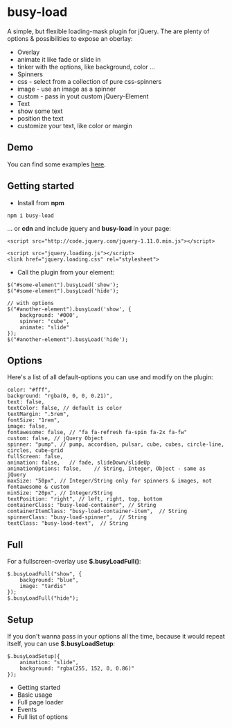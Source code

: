 # busy-load

A simple, but flexible loading-mask plugin for jQuery. The are plenty of options & possibilities to expose an oberlay:

* Overlay
 * animate it like fade or slide in
 * tinker with the options, like background, color ...  
* Spinners
 * css - select from a collection of pure css-spinners
 * image - use an image as a spinner
 * custom - pass in yout custom jQuery-Element
* Text
 * show some text 
 * position the text
 * customize your text, like color or margin 

## Demo

You can find some examples [here](https://piccard21.github.io/busy-load/).

## Getting started

* Install from **npm** 
 
```
npm i busy-load
```

... or **cdn** and include jquery and **busy-load** in your page:

```
<script src="http://code.jquery.com/jquery-1.11.0.min.js"></script>

<script src="jquery.loading.js"></script>
<link href="jquery.loading.css" rel="stylesheet">
```

* Call the plugin from your element:

```
$("#some-element").busyLoad('show');
$("#some-element").busyLoad('hide');	

// with options
$("#another-element").busyLoad('show', {
	background: '#000',
	spinner: "cube",
	animate: "slide"
});
$("#another-element").busyLoad('hide');

```

## Options

Here's a list of all default-options you can use and modify on the plugin:

```    
color: "#fff",
background: "rgba(0, 0, 0, 0.21)",
text: false,
textColor: false, // default is color
textMargin: ".5rem", 
fontSize: "1rem",
image: false,
fontawesome: false, // "fa fa-refresh fa-spin fa-2x fa-fw"
custom: false, // jQuery Object
spinner: "pump", // pump, accordion, pulsar, cube, cubes, circle-line, circles, cube-grid
fullScreen: false, 
animation: false,	// fade, slideDown/slideUp
animationOptions: false,	// String, Integer, Object - same as jQuery
maxSize: "50px", // Integer/String only for spinners & images, not fontawesome & custom
minSize: "20px", // Integer/String 
textPosition: "right", // left, right, top, bottom  
containerClass: "busy-load-container", // String 
containerItemClass: "busy-load-container-item",  // String 
spinnerClass: "busy-load-spinner",  // String 
textClass: "busy-load-text",  // String  
```

## Full

For a fullscreen-overlay use **$.busyLoadFull()**:

```        
$.busyLoadFull("show", {
	background: "blue",
	image: "tardis"
});
$.busyLoadFull("hide");
```    

## Setup

If you don't wanna pass in your options all the time, because it would repeat itself, you can use **$.busyLoadSetup**:
 
```        
$.busyLoadSetup({
	animation: "slide",
	background: "rgba(255, 152, 0, 0.86)"
}); 
```         


<ul>
    <li>Getting started</li>
    <li>Basic usage</li>
    <li>Full page loader</li>
    <li>Events</li>
    <li>Full list of options</li> 
</ul>